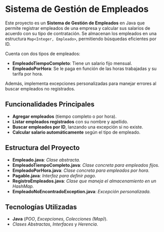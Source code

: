 
# Sistema de Gestión de Empleados

Este proyecto es un **Sistema de Gestión de Empleados** en Java que permite registrar empleados de una empresa y calcular sus salarios de acuerdo con su tipo de contratación. Se almacenan los empleados en una estructura `Map<Integer, Empleado>`, permitiendo búsquedas eficientes por ID.

Cuenta con dos tipos de empleados:
-   **EmpleadoTiempoCompleto**: Tiene un salario fijo mensual.
-  **EmpleadoPorHora**: Se le paga en función de las horas trabajadas y su tarifa por hora.

Además, implementa excepciones personalizadas para manejar errores al buscar empleados no registrados.

## **Funcionalidades Principales**
    
- **Agregar empleados** (tiempo completo o por hora).  
- **Listar empleados registrados** con su nombre y apellido.  
- **Buscar empleados por ID**, lanzando una excepción si no existe.  
- **Calcular salario automáticamente** según el tipo de empleado.
    
## **Estructura del Proyecto**
   - **Empleado.java**: *Clase abstracta.*
   - **EmpleadoTiempoCompleto.java**: *Clase concreta para empleados fijos.*
   - **EmpleadoPorHora.java**:  *Clase concreta para empleados por hora.*
   - **Pagable.java**: *Interfaz para definir pago.*
   - **RegistroEmpleados.java**: *Clase que maneja el almacenamiento en un HashMap.*
   - **EmpleadoNoEncontradoException.java**: *Excepción personalizada.*
	 
## **Tecnologías Utilizadas**

-   **Java** (*POO*, *Excepciones*, *Colecciones (Map)*).
-   *Clases Abstractas*, *Interfaces* y *Herencia*.
